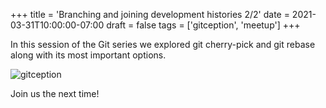 +++
title = 'Branching and joining development histories 2/2'
date = 2021-03-31T10:00:00-07:00
draft = false
tags = ['gitception', 'meetup']
+++

In this session of the Git series we explored git cherry-pick and git rebase along with its most important options.

<!--more-->

![gitception](../media/gitception-4.webp)

Join us the next time!

